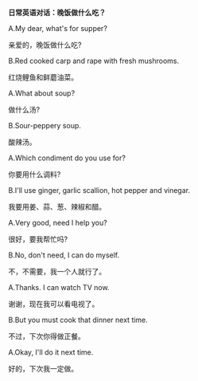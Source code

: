 **日常英语对话：晚饭做什么吃？**

A.My dear, what's for supper?

亲爱的，晚饭做什么吃?

B.Red cooked carp and rape with fresh mushrooms.

红烧鲤鱼和鲜蘑油菜。

A.What about soup?

做什么汤?

B.Sour-peppery soup.

酸辣汤。

A.Which condiment do you use for?

你要用什么调料?

B.I'll use ginger, garlic scallion, hot pepper and vinegar.

我要用姜、蒜、葱、辣椒和醋。

A.Very good, need I help you?

很好，要我帮忙吗?

B.No, don't need, I can do myself.

不，不需要，我一个人就行了。

A.Thanks. I can watch TV now.

谢谢，现在我可以看电视了。

B.But you must cook that dinner next time.

不过，下次你得做正餐。

A.Okay, I'll do it next time.

好的，下次我一定做。